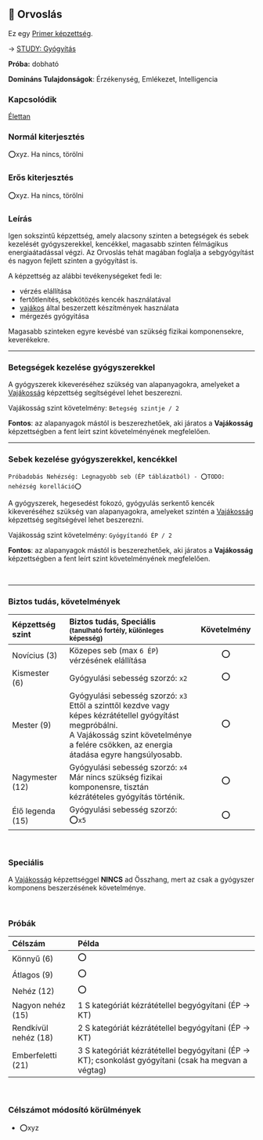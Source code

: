 ## 🔵 Orvoslás

Ez egy [Primer képzettség](../015_primer_szekunder_ismeretek.md).

→ [STUDY: Gyógyítás](https://github.com/kaktusztea/km100/wiki/STUDY.gyogyitas.gyogyulas)

**Próba:** dobható

**Domináns Tulajdonságok**: Érzékenység, Emlékezet, Intelligencia

### Kapcsolódik

[Élettan](../fortelyok.altalanos/elettan.md)


### Normál kiterjesztés

⭕xyz. Ha nincs, törölni


### Erős kiterjesztés

⭕xyz. Ha nincs, törölni


### Leírás

Igen sokszintű képzettség, amely alacsony szinten a betegségek és sebek kezelését gyógyszerekkel, kencékkel, magasabb szinten félmágikus energiaátadással végzi. Az Orvoslás tehát magában foglalja a sebgyógyítást és nagyon fejlett szinten a gyógyítást is.

A képzettség az alábbi tevékenységeket fedi le:
- vérzés elállítása
- fertőtlenítés, sebkötözés kencék használatával
- [vajákos](../kepzettsegek.szekunder/vajakossag.md) által beszerzett készítmények használata
- mérgezés gyógyitása

Magasabb szinteken egyre kevésbé van szükség fizikai komponensekre, keverékekre.

---
### Betegségek kezelése gyógyszerekkel

A gyógyszerek kikeveréséhez szükség van alapanyagokra, amelyeket a [Vajákosság](../kepzettsegek.szekunder/vajakossag.md) képzettség segítségével lehet beszerezni.

Vajákosság szint követelmény: `Betegség szintje / 2`

**Fontos**: az alapanyagok mástól is beszerezhetőek, aki járatos a **Vajákosság** képzettségben a fent leírt szint követelményének megfelelően.

---
### Sebek kezelése gyógyszerekkel, kencékkel

```
Próbadobás Nehézség: Legnagyobb seb (ÉP táblázatból) - ⭕TODO: nehézség korelláció⭕
```

A gyógyszerek, hegesedést fokozó, gyógyulás serkentő kencék kikeveréséhez szükség van alapanyagokra, amelyeket szintén a [Vajákosság](../kepzettsegek.szekunder/vajakossag.md) képzettség segítségével lehet beszerezni.

Vajákosság szint követelmény: `Gyógyítandó ÉP / 2`

**Fontos**: az alapanyagok mástól is beszerezhetőek, aki járatos a **Vajákosság** képzettségben a fent leírt szint követelményének megfelelően.


<br />

---
### Biztos tudás, követelmények

| Képzettség szint | Biztos tudás, Speciális <br /><sub>(tanulható fortély, különleges  képesség)</sub>                                                                                                                            | Követelmény |
| :--------------- | :------------------------------------------------------------------------------------------------------------------------------------------------------------------------------------------------------------ | :---------: |
| Novícius (3)     | Közepes seb (max `6 ÉP`) vérzésének elállítása                                                                                                                                                                |      ⭕      |
| Kismester (6)    | Gyógyulási sebesség szorzó: `x2`                                                                                                                                                                              |      ⭕      |
| Mester (9)       | Gyógyulási sebesség szorzó: `x3`<br />Ettől a szinttől kezdve vagy képes kézrátétellel gyógyítást megpróbálni.<br />A Vajákosság szint követelménye a felére csökken, az energia átadása egyre hangsúlyosabb. |      ⭕      |
| Nagymester (12)  | Gyógyulási sebesség szorzó: `x4`<br />Már nincs szükség fizikai komponensre, tisztán kézrátételes gyógyítás történik.                                                                                         |      ⭕      |
| Élő legenda (15) | Gyógyulási sebesség szorzó: ⭕`x5`<br />                                                                                                                                                                       |      ⭕      |

<br />

### Speciális

A [Vajákosság](../kepzettsegek.szekunder/vajakossag.md) képzettséggel **NINCS** ad Összhang, mert az csak a gyógyszer komponens beszerzésének követelménye.

<br />

### Próbák

| Célszám | Példa  |
| :----------- | :----------- |
| Könnyű       (6)  | ⭕ |
| Átlagos      (9)  | ⭕ |
| Nehéz        (12) | ⭕ |
| Nagyon nehéz (15) | 1 S kategóriát kézrátétellel begyógyítani (ÉP → KT) |
| Rendkívül nehéz (18) | 2 S kategóriát kézrátétellel begyógyítani (ÉP → KT) |
| Emberfeletti (21) | 3 S kategóriát kézrátétellel begyógyítani (ÉP → KT); csonkolást gyógyítani (csak ha megvan a végtag) |

<br />

### Célszámot módosító körülmények

- ⭕xyz
